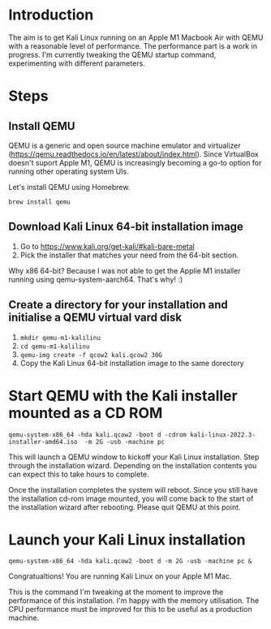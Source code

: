 # Introduction
The aim is to get Kali Linux running on an Apple M1 Macbook Air with QEMU with a reasonable level of performance. The performance part is a work in progress. I'm currently tweaking the QEMU startup command, experimenting with different parameters.

# Steps

## Install QEMU
QEMU is a generic and open source machine emulator and virtualizer (https://qemu.readthedocs.io/en/latest/about/index.html). Since VirtualBox doesn't suport Apple M1, QEMU is increasingly becoming a go-to option for running other operating system UIs.

Let's install QEMU using Homebrew.

`brew install qemu`

## Download Kali Linux 64-bit installation image

  1. Go to https://www.kali.org/get-kali/#kali-bare-metal
  2. Pick the installer that matches your need from the 64-bit section.

Why x86 64-bit? Because I was not able to get the Applie M1 installer running using qemu-system-aarch64. That's why! :)

## Create a directory for your installation and initialise a QEMU virtual vard disk

  1. `mkdir qemu-m1-kalilinu`
  2. `cd qemu-m1-kalilinu`
  3. `qemu-img create -f qcow2 kali.qcow2 30G`
  4. Copy the Kali Linux 64-bit installation image to the same dorectory

# Start QEMU with the Kali installer mounted as a CD ROM

  `qemu-system-x86_64 -hda kali.qcow2 -boot d -cdrom kali-linux-2022.3-installer-amd64.iso  -m 2G -usb -machine pc`
  
This will launch a QEMU window to kickoff your Kali Linux installation. Step through the installation wizard. Depending on the installation contents you can expect this to take hours to complete. 

Once the installation completes the system will reboot. Since you still have the installation cd-rom image mounted, you will come back to the start of the installation wizard after rebooting. Please quit QEMU at this point. 

 
 # Launch your Kali Linux installation 
 
 `qemu-system-x86_64 -hda kali.qcow2 -boot d -m 2G -usb -machine pc &`
 
Congratualtions! You are running Kali Linux on your Apple M1 Mac. 
 
This is the command I'm tweaking at the moment to improve the performance of this installation. I'm happy with the memory utilisation. The CPU performance must be improved for this to be useful as a production machine. 
 
 
 
 
